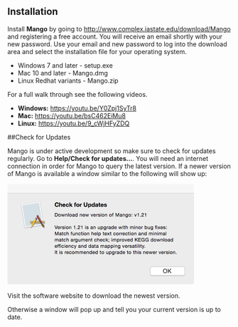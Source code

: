 ## Installation

Install **Mango** by going to http://www.complex.iastate.edu/download/Mango and registering a free account. You will receive an email shortly with your new password. Use your email and new password to log into the download area and select the installation file for your operating system. 

* Windows 7 and later - setup.exe
* Mac 10 and later - Mango.dmg
* Linux Redhat variants - Mango.zip

For a full walk through see the following videos.

* **Windows:** https://youtu.be/Y0Zpj1SyTr8
* **Mac:** https://youtu.be/bsC462EiMu8
* **Linux:** https://youtu.be/9_cWjHFyZDQ

##Check for Updates

Mango is under active development so make sure to check for updates regularly. Go to **Help/Check for updates...**. You will need an internet connection in order for Mango to query the latest version. If a newer version of Mango is available a window similar to the following will show up:

![](updatecheck.png)

Visit the software website to download the newest version. 

Otherwise a window will pop up and tell you your current version is up to date. 